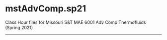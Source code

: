 # mstAdvComp.sp21

Class Hour files for Missouri S&T MAE 6001 Adv Comp Thermofluids (Spring 2021)

---

